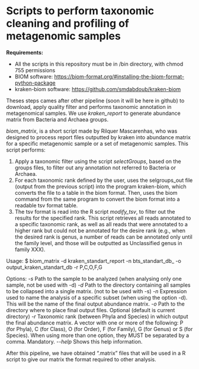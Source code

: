 # Scripts to perform taxonomic cleaning and profiling of metagenomic samples

**Requirements:**
- All the scripts in this repository must be in /bin directory, with chmod 755 permissions
- BIOM software: https://biom-format.org/#installing-the-biom-format-python-package
- kraken-biom software: https://github.com/smdabdoub/kraken-biom


Theses steps cames after other pipeline (soon it will be here in github) to download, apply quality filter and performs taxonomic annotation in metagenomical samples.
We use *kraken_report* to generate abundance matrix from Bacteria and Archaea groups.


*biom_matrix*, is a short script made by Rilquer Mascarenhas, who was designed to process report files outputted by kraken into abundance matrix for a specific metagenomic sample or a set of metagenomic samples.
This script performs:
1. Apply a taxonomic filter using the script *selectGroups*, based on the groups files, to filter out any
annotation not referred to Bacteria or Archaea.
2. For each taxonomic rank defined by the user, uses the selgroups_out file (output from the previous script) into the program kraken-biom, which converts the file to a table in the biom format. Then, uses the biom command from the same program to convert the biom format into a readable tsv format table.
3. The tsv format is read into the R script *modify_tsv*, to filter out the results for the specified rank. This script retrieves all reads annotated to a specific taxonomic rank, as well as all reads that were annotated to a higher rank but could not be annotated for the desire rank (e.g., when the desired rank is genus, a number of reads can be annotated only until the family level, and those will be outputted as Unclassified genus in family XXX).

Usage: $ biom_matrix -d kraken_standart_report -n bts_standart_db_ -o output_kraken_standart_db -r P,C,O,F,G

Options:
*-s* Path to the  sample to be analyzed (when analysing only one sample, not be used with -d)
*-d* Path to the directory containing all samples to be collapsed into a single matrix. (not to be used with -s)
*-n* Expression used to name the analysis of a specific subset (when using the option -d). This will be the name of the final output abundance matrix.
*-o* Path to the directory where to place final output files. Optional (default is current directory)
*-r* Taxonomic rank (between Phyla and Species) in which output the final abundance matrix. A vector with one or more of the following: P (for Phyla), C (for Class), O (for Order), F (for Family),	G (for Genus) or S (for Species). When using more than one option, they MUST be separated by a comma. Mandatory.
*--help* Shows this help information.

After this pipeline, we have obtained “.matrix” files that will be used in a R script to give our matrix the format required to other analysis.
